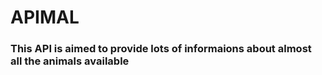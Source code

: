 # APIMAL
### This API is aimed to provide lots of informaions about almost all the animals available